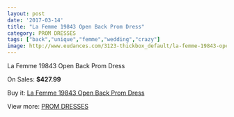 ```yaml
---
layout: post
date: '2017-03-14'
title: "La Femme 19843 Open Back Prom Dress"
category: PROM DRESSES
tags: ["back","unique","femme","wedding","crazy"]
image: http://www.eudances.com/3123-thickbox_default/la-femme-19843-open-back-prom-dress.jpg
---
```

La Femme 19843 Open Back Prom Dress

On Sales: **$427.99**
<a href="https://www.eudances.com/en/prom-dresses/1077-la-femme-19843-open-back-prom-dress.html"><amp-img layout="responsive" width="600" height="600" src="//www.eudances.com/3123-thickbox_default/la-femme-19843-open-back-prom-dress.jpg" alt="La Femme 19843 Open Back Prom Dress 0" /></a>
<a href="https://www.eudances.com/en/prom-dresses/1077-la-femme-19843-open-back-prom-dress.html"><amp-img layout="responsive" width="600" height="600" src="//www.eudances.com/3124-thickbox_default/la-femme-19843-open-back-prom-dress.jpg" alt="La Femme 19843 Open Back Prom Dress 1" /></a>
<a href="https://www.eudances.com/en/prom-dresses/1077-la-femme-19843-open-back-prom-dress.html"><amp-img layout="responsive" width="600" height="600" src="//www.eudances.com/3125-thickbox_default/la-femme-19843-open-back-prom-dress.jpg" alt="La Femme 19843 Open Back Prom Dress 2" /></a>

Buy it: [La Femme 19843 Open Back Prom Dress](https://www.eudances.com/en/prom-dresses/1077-la-femme-19843-open-back-prom-dress.html "La Femme 19843 Open Back Prom Dress")

View more: [PROM DRESSES](https://www.eudances.com/en/13-prom-dresses "PROM DRESSES")